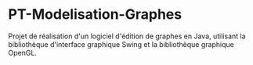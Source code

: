 # PT-Modelisation-Graphes
Projet de réalisation d'un logiciel d'édition de graphes en Java, utilisant la bibliothèque d'interface graphique Swing et la bibliothèque graphique OpenGL.
